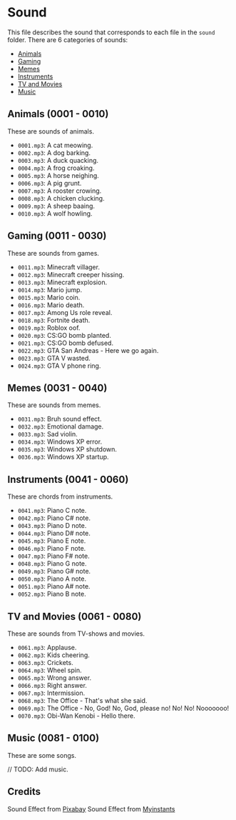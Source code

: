# Sound

This file describes the sound that corresponds to each file in the `sound` folder.
There are 6 categories of sounds:

- [Animals](#animals-0001---0010)
- [Gaming](#gaming-0011---0030)
- [Memes](#memes-0031---0040)
- [Instruments](#instruments-0041---0060)
- [TV and Movies](#tv-and-movies-0061---0080)
- [Music](#music-0081---0100)

## Animals (0001 - 0010)

These are sounds of animals.

- `0001.mp3`: A cat meowing.
- `0002.mp3`: A dog barking.
- `0003.mp3`: A duck quacking.
- `0004.mp3`: A frog croaking.
- `0005.mp3`: A horse neighing.
- `0006.mp3`: A pig grunt.
- `0007.mp3`: A rooster crowing.
- `0008.mp3`: A chicken clucking.
- `0009.mp3`: A sheep baaing.
- `0010.mp3`: A wolf howling.

## Gaming (0011 - 0030)

These are sounds from games.

- `0011.mp3`: Minecraft villager.
- `0012.mp3`: Minecraft creeper hissing.
- `0013.mp3`: Minecraft explosion.
- `0014.mp3`: Mario jump.
- `0015.mp3`: Mario coin.
- `0016.mp3`: Mario death.
- `0017.mp3`: Among Us role reveal.
- `0018.mp3`: Fortnite death.
- `0019.mp3`: Roblox oof.
- `0020.mp3`: CS:GO bomb planted.
- `0021.mp3`: CS:GO bomb defused.
- `0022.mp3`: GTA San Andreas - Here we go again.
- `0023.mp3`: GTA V wasted.
- `0024.mp3`: GTA V phone ring.

## Memes (0031 - 0040)

These are sounds from memes.

- `0031.mp3`: Bruh sound effect.
- `0032.mp3`: Emotional damage.
- `0033.mp3`: Sad violin.
- `0034.mp3`: Windows XP error.
- `0035.mp3`: Windows XP shutdown.
- `0036.mp3`: Windows XP startup.

## Instruments (0041 - 0060)

These are chords from instruments.

- `0041.mp3`: Piano C note.
- `0042.mp3`: Piano C# note.
- `0043.mp3`: Piano D note.
- `0044.mp3`: Piano D# note.
- `0045.mp3`: Piano E note.
- `0046.mp3`: Piano F note.
- `0047.mp3`: Piano F# note.
- `0048.mp3`: Piano G note.
- `0049.mp3`: Piano G# note.
- `0050.mp3`: Piano A note.
- `0051.mp3`: Piano A# note.
- `0052.mp3`: Piano B note.

## TV and Movies (0061 - 0080)

These are sounds from TV-shows and movies.

- `0061.mp3`: Applause.
- `0062.mp3`: Kids cheering.
- `0063.mp3`: Crickets.
- `0064.mp3`: Wheel spin.
- `0065.mp3`: Wrong answer.
- `0066.mp3`: Right answer.
- `0067.mp3`: Intermission.
- `0068.mp3`: The Office - That's what she said.
- `0069.mp3`: The Office - No, God! No, God, please no! No! No! Nooooooo!
- `0070.mp3`: Obi-Wan Kenobi - Hello there.

## Music (0081 - 0100)

These are some songs.

// TODO: Add music.

## Credits

Sound Effect from [Pixabay](https://pixabay.com/)
Sound Effect from [Myinstants](https://www.myinstants.com)